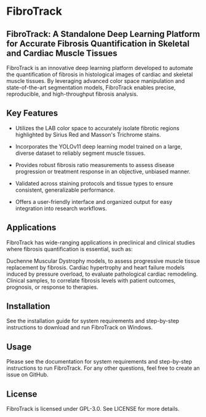 

# FibroTrack
## FibroTrack: A Standalone Deep Learning Platform for Accurate Fibrosis Quantification in Skeletal and Cardiac Muscle Tissues ##

FibroTrack is an innovative deep learning platform developed to automate the quantification of fibrosis in histological images of cardiac and skeletal muscle tissues. By leveraging advanced color space manipulation and state-of-the-art segmentation models, FibroTrack enables precise, reproducible, and high-throughput fibrosis analysis.

## Key Features ##
* Utilizes the LAB color space to accurately isolate fibrotic regions highlighted by Sirius Red and Masson's Trichrome stains.

* Incorporates the YOLOv11 deep learning model trained on a large, diverse dataset to reliably segment muscle tissues.

* Provides robust fibrosis ratio measurements to assess disease progression or treatment response in an objective, unbiased manner.

* Validated across staining protocols and tissue types to ensure consistent, generalizable performance.

* Offers a user-friendly interface and organized output for easy integration into research workflows.

## Applications ##
FibroTrack has wide-ranging applications in preclinical and clinical studies where fibrosis quantification is essential, such as:

Duchenne Muscular Dystrophy models, to assess progressive muscle tissue replacement by fibrosis.
Cardiac hypertrophy and heart failure models induced by pressure overload, to evaluate pathological cardiac remodeling.
Clinical samples, to correlate fibrosis levels with patient outcomes, prognosis, or response to therapies.

## Installation ##
See the installation guide for system requirements and step-by-step instructions to download and run FibroTrack on Windows.


## Usage ##
Please see the documentation for system requirements and step-by-step instructions to run FibroTrack. For any other questions, feel free to create an issue on GitHub.


## License ##
FibroTrack is licensed under GPL-3.0. See LICENSE for more details.






